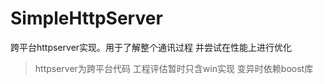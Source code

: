 # SimpleHttpServer
跨平台httpserver实现。用于了解整个通讯过程 并尝试在性能上进行优化
> httpserver为跨平台代码 工程评估暂时只含win实现  变异时依赖boost库
> 